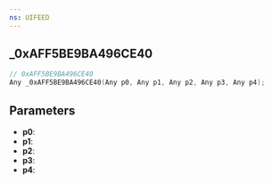 ```yaml
---
ns: UIFEED
---
```

## _0xAFF5BE9BA496CE40

```c
// 0xAFF5BE9BA496CE40
Any _0xAFF5BE9BA496CE40(Any p0, Any p1, Any p2, Any p3, Any p4);
```

## Parameters
* **p0**:
* **p1**:
* **p2**:
* **p3**:
* **p4**:
